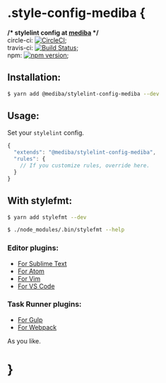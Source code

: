 # .style-config-mediba {

**/\* stylelint config at [mediba](http://www.mediba.jp/) \*/**  
circle-ci: [![CircleCI](https://circleci.com/gh/mediba-system/stylelint-config-mediba.svg?style=svg)](https://circleci.com/gh/mediba-system/stylelint-config-mediba);  
travis-ci: [![Build Status](https://travis-ci.org/mediba-system/stylelint-config-mediba.svg?branch=master)](https://travis-ci.org/mediba-system/stylelint-config-mediba);  
npm: [![npm version](https://badge.fury.io/js/%40mediba%2Fstylelint-config-mediba.svg)](https://badge.fury.io/js/%40mediba%2Fstylelint-config-mediba);

## Installation:

```bash
$ yarn add @mediba/stylelint-config-mediba --dev
```

## Usage:

Set your `stylelint` config.

```js
{
  "extends": "@mediba/stylelint-config-mediba",
  "rules": {
    // If you customize rules, override here.
  }
}
```

## With stylefmt:

```bash
$ yarn add stylefmt --dev
```

```bash
$ ./node_modules/.bin/stylefmt --help
```

### Editor plugins:

- [For Sublime Text](https://github.com/dmnsgn/sublime-stylefmt)
- [For Atom](https://github.com/1000ch/atom-stylefmt)
- [For Vim](https://github.com/kewah/vim-stylefmt)
- [For VS Code](https://github.com/mrmlnc/vscode-stylefmt)

### Task Runner plugins:

- [For Gulp](https://github.com/morishitter/gulp-stylefmt)
- [For Webpack](https://github.com/tomasAlabes/stylefmt-loader)

As you like.

# }

